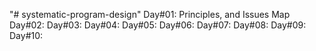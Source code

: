 "# systematic-program-design" 
Day#01: Principles, and Issues Map
Day#02:
Day#03:
Day#04:
Day#05:
Day#06:
Day#07:
Day#08:
Day#09:
Day#10:
